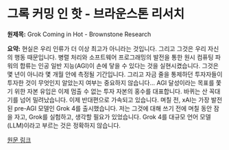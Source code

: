 # 그록 커밍 인 핫 - 브라운스톤 리서치

**원제목:** Grok Coming in Hot - Brownstone Research

**요약:** 현실은 우리 인류가 더 이상 최고가 아니라는 것입니다.
그리고 그것은 우리 자신의 행동 때문입니다.
병렬 처리와 소프트웨어 프로그래밍의 발전을 통한 원시 컴퓨팅 파워의 합류는 인공 일반 지능(AGI)이 손에 닿을 수 있다는 것을 실현시켰습니다.
그것은 몇 년이 아니라 몇 개월 안에 측정될 기간입니다.
그리고 자금 줄을 통제하던 투자자들이 투자한 것이 무엇인지 알았는지 여부는 중요하지 않습니다...
AGI 달성이라는 목표를 쫓기 위한 자본 유입은 이제 멈출 수 없는 투자 자본의 홍수를 대표합니다.
바퀴는 산 꼭대기를 넘어 밀려났습니다.
이제 반대편으로 가속되고 있습니다.
며칠 전, xAI는 가장 발전된 pre-AGI 모델인 Grok 4를 출시했습니다.
저는 그것에 대해 쓰기 전에 며칠 동안 잠을 자고, Grok를 실험하고, 생각할 필요가 있었습니다. Grok 4를 대규모 언어 모델(LLM)이라고 부르는 것은 정확하지 않습니다.

[원문 링크](https://www.brownstoneresearch.com/bleeding-edge/grok-coming-in-hot/)
